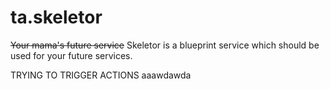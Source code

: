 # ta.skeletor
~~Your mama's future service~~ Skeletor is a blueprint service which should be used for your future services.

TRYING TO TRIGGER ACTIONS
aaawdawda